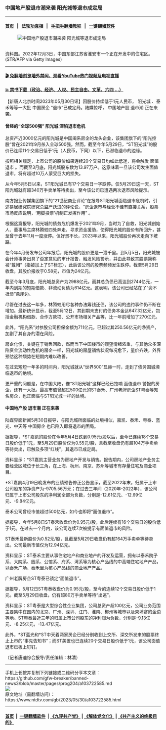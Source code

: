 ### 中国地产股退市潮来袭 阳光城等退市成定局
------------------------

#### [首页](https://github.com/gfw-breaker/banned-news3/blob/master/README.md) &nbsp;&nbsp;|&nbsp;&nbsp; [法轮功真相](https://github.com/begood0513/basic/blob/master/README.md)  &nbsp;&nbsp;|&nbsp;&nbsp; [手把手翻墙教程](https://github.com/gfw-breaker/guides/wiki)  &nbsp;&nbsp;|&nbsp;&nbsp; [一键翻墙软件](https://github.com/gfw-breaker/nogfw/blob/master/README.md)  



<div><div class="featured_image">
 <figure>
  <img alt="中国地产股退市潮来袭 阳光城等退市成定局" src="https://i.ntdtv.com/assets/uploads/2023/05/id103722594-GettyImages-1245374727-crop-800x450-800x450.jpg"/>
 </figure><br/>
 <span class="caption">
  资料图。2022年12月3日，中国东部江苏省淮安市一个正在开发中的住宅区。(STR/AFP via Getty Images)
 </span>
</div>
</div><hr/>

#### [ 🎬  免翻墙浏览墙外禁闻、观看YouTube热门视频及电视直播](https://github.com/gfw-breaker/HelloWorld)

#### [ 💥  禁书下载（政治、经济、人权、民主自由、文革、六四 ...）](https://github.com/gfw-breaker/books/blob/master/README.md)

<div><div class="post_content" itemprop="articleBody">
 <p>
  【新唐人北京时间2023年05月30日讯】因股价持续低于1元人民币，
  <ok href="https://www.ntdtv.com/gb/阳光城.htm">
   阳光城
  </ok>
  、泰禾等等一大批
  <ok href="https://www.ntdtv.com/gb/中国房企.htm">
   中国房企
  </ok>
  “退市”已成定局。陆媒惊呼，
  <ok href="https://www.ntdtv.com/gb/中国地产股.htm">
   中国地产股
  </ok>
  <ok href="https://www.ntdtv.com/gb/退市潮.htm">
   退市潮
  </ok>
  正在来袭。
 </p>
 <h4>
  曾经的“全球500强”
  <ok href="https://www.ntdtv.com/gb/阳光城.htm">
   阳光城
  </ok>
  深陷退市危机
 </h4>
 <p>
  总资产近3000亿元的阳光城是中国闽系房企的龙头企业，该集团旗下的“阳光控股”曾在2021年9月杀入全球500强。然而，截至今年5月29日，“ST阳光城”的股价已连续11个交易日低于1元（人民币，下同）以下，已濒临退市的边缘。
 </p>
 <p>
  按照相关规定，上市公司的股价如果连续20个交易日均如此低迷，将会触发
  <ok href="https://www.ntdtv.com/gb/面值退市.htm">
   面值退市
  </ok>
  。而截至3月底，阳光城股东数为13.97万户。这意味着一旦该公司发生面值退市，将有超过10万人蒙受巨大的损失。
 </p>
 <p>
  从今年5月5日以来，ST阳光城已有17个交易日一字跌停。仅5月29日这一天，ST阳光城就有超340万手卖单等待卖出，至今该公司已遭遇两次退市风险提示。
 </p>
 <p>
  南方报业传媒集团旗下的“21世纪商业评论”在报导ST阳光城面临退市危机时，引述易居研究院研究总监严跃进的评论说，“房企退市与经营不佳有直接关系，股票市场反应说明，‘用脚投票’机制正发挥作用” 。
 </p>
 <p>
  根据这篇报导，阳光城的债务危机爆发于2021年9月，当时为了自救，阳光城创始人、董事局主席林腾蛟四处奔走，寻求资金援助，使得阳光城的股价有所回升，甚至曾于去年11月一度涨停。但好景不长，2023年以来，阳光城股价再次走向下坡路。
 </p>
 <p>
  在今年4月份发布公司年报后，阳光城的股价更是一泄千里。到5月5日，阳光城被会计师事务出具了否定意见的审计报告，触发风险警示，并由此导致其股票简称被“戴帽”（指被加上了ST标志），此后该公司的股票频频发生跌停。截至5月29日收盘，其股价报收于0.58元，市值为24亿元。
 </p>
 <p>
  截至今年3月底，阳光城总资产为2988亿元，而其总负债已高达到2744亿元，一年内到期的短期借款、非流动负债为614亿元。这表明，该公司已经站在了“资不抵债”悬崖边。
 </p>
 <p>
  尽管在过去这一年多，林腾蛟用尽各种办法筹钱还债，该公司的违约事件仍不断在增加。最新统计显示，截至5月12日，其到期未支付的债务本金达647.32亿元，包括金融机构借款、合作方款项、公开市场相关产品等，比一年前增加了270亿元。
 </p>
 <p>
  此外，“阳光系”对参股公司担保金额为711亿元，已超过其250.56亿元的净资产，加剧了其自身的潜在风险。
 </p>
 <p>
  房企化债，关键在于销售回款，然而当下中国楼市的观望情绪浓重，与其他众多深陷资金流动性危机的房企一样，阳光城的房屋销售状况每况愈下，量价齐跌，外界预估这种颓势在短期内难以改善。
 </p>
 <p>
  在过去短短一年多的时间内，阳光城就从“世界500”显赫一时，走到了债务围城濒临退市的绝境。
 </p>
 <p>
  更严重的问题是，在中国大陆，像“ST阳光城”这样已经已拉响
  <ok href="https://www.ntdtv.com/gb/面值退市.htm">
   面值退市
  </ok>
  警报的房企，还有一大批。最高市值曾超过500亿元的ST泰禾、广州老牌房企ST粤泰等知名房企，也正面临与ST阳光城一样的处境。
 </p>
 <h4>
  <ok href="https://www.ntdtv.com/gb/中国地产股.htm">
   中国地产股
  </ok>
  <ok href="https://www.ntdtv.com/gb/退市潮.htm">
   退市潮
  </ok>
  正在来袭
 </h4>
 <p>
  陆媒界面新闻5月30日报导，与阳光城所面临的处境相似，嘉凯、泰禾、粤泰、蓝光、中天等
  <ok href="https://www.ntdtv.com/gb/中国房企.htm">
   中国房企
  </ok>
  也已陷入即将退市的困局。
 </p>
 <p>
  据报导，*ST嘉凯的股价在今年5月4日跌到0.95元/股以后，至今已连续18个交易日股价低于1元，至5月29日股价仅为0.55元/股，且截至收盘仍有超104万手卖单等待卖出，已触及多项“红线”，其退市已成定局。
 </p>
 <p>
  资料显示：*ST嘉凯主营业务为房地产开发与销售。报告期内，公司房地产业务主要经营区域位于长三角，在上海、杭州、南京、苏州等城市有存量住宅及商业项目。
 </p>
 <p>
  *ST嘉凯4月19日晚发布的业绩预告修正公告显示，截至2022年末，归属于上市公司股东的净资产为-9705.56万元；在过去三年间（2020年-2022年），该公司归属于上市公司股东的净利润全部为负数，分别是-12.61亿元、-12.69亿元、-9.84亿元。
 </p>
 <p>
  泰禾公司曾经市值超过500亿元，如今也即将“面值退市”。
 </p>
 <p>
  据报导，今年5月8日ST泰禾收盘价为0.95元/股，此后连续有16个交易日的股价低于1元。在过去一个月内，该公司连续7次被提示有面值退市的风险。
 </p>
 <p>
  ST泰禾最新股价为0.52元/股，且截至5月29日收盘仍有超164万手卖单等待卖出。公司最新市值仅为12.94亿元。
 </p>
 <p>
  资料显示：ST泰禾主要从事住宅地产和商业地产的开发及运营，拥有以泰禾院子系、大院系、园系、公馆系、府系、湾系等为核心产品线的中高端住宅地产产品，以泰禾广场、泰禾里为核心产品线的商业地产产品。
 </p>
 <p>
  广州老牌房企ST粤泰已锁定“面值退市”。
 </p>
 <p>
  据报导，5月12日ST粤泰收盘价为0.95元/股，至今的连续12个交易日股价低于1元。截至5月29日收盘，仍有超80万手卖单等待“出逃”。
 </p>
 <p>
  资料显示：ST粤泰是大型综合性企业集团，公司总资产超100亿元，公司业务范围主要集中在国内的北京、广州、深圳、江门、淮南、郴州等城市以及柬埔寨的金边等地。ST粤泰最近三年的归属上市公司股东的净利润为负数，分别是-9.13亿元、-8.25亿元，-13.47亿元。
 </p>
 <p>
  此外，*ST蓝光和*ST中天着两家房企已经分别收到上交所、深交所发来的股票终止上市的“事先告知书”；而ST美置也已连续20个交易日股价低于1元，该公司面值退市已板上钉钉。
 </p>
 <p>
  （记者唐迪综合报导/责任编辑：林清）
 </p>
 <div class="single_ad">
 </div>
</div>
</div>
<hr/>
手机上长按并复制下列链接或二维码分享本文章：<br/>
https://github.com/gfw-breaker/banned-news3/blob/master/pages/prog204/a103722585.md <br/>
<a href='https://github.com/gfw-breaker/banned-news3/blob/master/pages/prog204/a103722585.md'><img src='https://github.com/gfw-breaker/banned-news3/blob/master/pages/prog204/a103722585.md.png'/></a> <br/>
原文地址（需翻墙访问）：https://www.ntdtv.com/gb/2023/05/30/a103722585.html


------------------------
#### [首页](https://github.com/gfw-breaker/banned-news3/blob/master/README.md) &nbsp;|&nbsp; [一键翻墙软件](https://github.com/gfw-breaker/nogfw/blob/master/README.md) &nbsp;| [《九评共产党》](https://github.com/gfw-breaker/9ping.md/blob/master/README.md#九评之一评共产党是什么) | [《解体党文化》](https://github.com/gfw-breaker/jtdwh.md/blob/master/README.md) | [《共产主义的终极目的》](https://github.com/gfw-breaker/gczydzjmd.md/blob/master/README.md)


<img src='http://gfw-breaker.win/banned-news3/pages/prog204/a103722585.md' width='0px' height='0px'/>